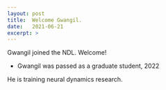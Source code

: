 ```yaml
---
layout: post
title:  Welcome Gwangil.
date:   2021-06-21
excerpt: >
---
```



  Gwangil joined the NDL. Welcome!
  
  - Gwangil was passed as a graduate student, 2022
  
  He is training neural dynamics research.
